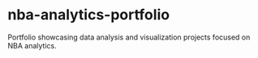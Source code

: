 # nba-analytics-portfolio
Portfolio showcasing data analysis and visualization projects focused on NBA analytics.

